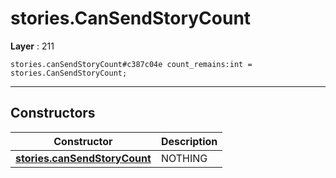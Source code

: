 # stories.CanSendStoryCount

**Layer** : 211

```tl
stories.canSendStoryCount#c387c04e count_remains:int = stories.CanSendStoryCount;
```

---

## Constructors

| Constructor | Description |
| :---: | :--- |
| [**stories.canSendStoryCount**](constructor/stories.canSendStoryCount) | NOTHING |